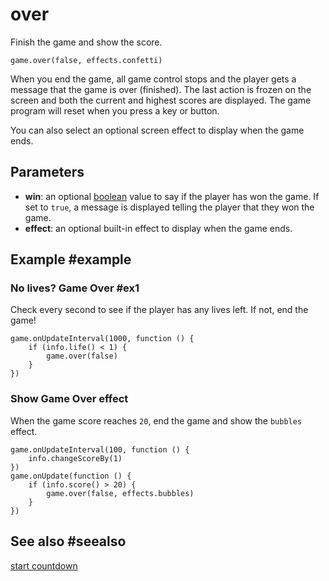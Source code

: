 # over

Finish the game and show the score.

```sig
game.over(false, effects.confetti)
```

When you end the game, all game control stops and the player gets a message that the game is over (finished). The last action is frozen on the screen and both the current and highest scores are displayed. The game program will reset when you press a key or button.

You can also select an optional screen effect to display when the game ends.

## Parameters

* **win**: an optional [boolean](/types/boolean) value to say if the player has won the game. If set to `true`, a message is displayed telling the player that they won the game.
* **effect**: an optional built-in effect to display when the game ends.

## Example #example

### No lives? Game Over #ex1

Check every second to see if the player has any lives left. If not, end the game!

```blocks
game.onUpdateInterval(1000, function () {
	if (info.life() < 1) {
        game.over(false)
    }
})
```

### Show Game Over effect

When the game score reaches `20`, end the game and show the ``bubbles`` effect.

```blocks
game.onUpdateInterval(100, function () {
    info.changeScoreBy(1)
})
game.onUpdate(function () {
    if (info.score() > 20) {
        game.over(false, effects.bubbles)
    }
})
```

## See also #seealso

[start countdown](/reference/info/start-countdown)

